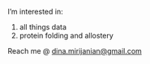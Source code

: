 I’m interested in:
1) all things data
2) protein folding and allostery
   
Reach me @ dina.mirijanian@gmail.com
